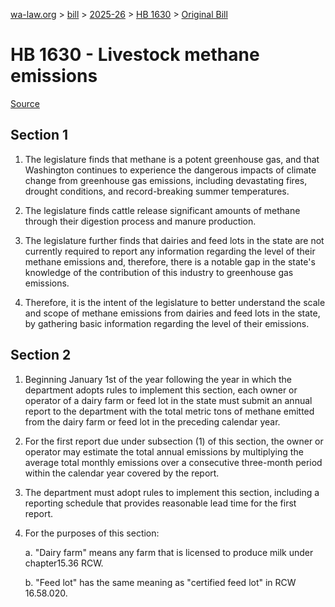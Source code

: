 [wa-law.org](/) > [bill](/bill/) > [2025-26](/bill/2025-26/) > [HB 1630](/bill/2025-26/hb/1630/) > [Original Bill](/bill/2025-26/hb/1630/1/)

# HB 1630 - Livestock methane emissions

[Source](http://lawfilesext.leg.wa.gov/biennium/2025-26/Pdf/Bills/House%20Bills/1630.pdf)

## Section 1
1. The legislature finds that methane is a potent greenhouse gas, and that Washington continues to experience the dangerous impacts of climate change from greenhouse gas emissions, including devastating fires, drought conditions, and record-breaking summer temperatures.

2. The legislature finds cattle release significant amounts of methane through their digestion process and manure production.

3. The legislature further finds that dairies and feed lots in the state are not currently required to report any information regarding the level of their methane emissions and, therefore, there is a notable gap in the state's knowledge of the contribution of this industry to greenhouse gas emissions.

4. Therefore, it is the intent of the legislature to better understand the scale and scope of methane emissions from dairies and feed lots in the state, by gathering basic information regarding the level of their emissions.

## Section 2
1. Beginning January 1st of the year following the year in which the department adopts rules to implement this section, each owner or operator of a dairy farm or feed lot in the state must submit an annual report to the department with the total metric tons of methane emitted from the dairy farm or feed lot in the preceding calendar year.

2. For the first report due under subsection (1) of this section, the owner or operator may estimate the total annual emissions by multiplying the average total monthly emissions over a consecutive three-month period within the calendar year covered by the report.

3. The department must adopt rules to implement this section, including a reporting schedule that provides reasonable lead time for the first report.

4. For the purposes of this section:

    a. "Dairy farm" means any farm that is licensed to produce milk under chapter15.36 RCW.

    b. "Feed lot" has the same meaning as "certified feed lot" in RCW 16.58.020.
